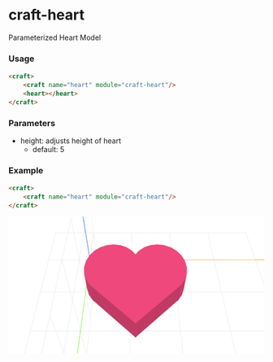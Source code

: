 # craft-heart
Parameterized Heart Model

### Usage
```html
<craft>
    <craft name="heart" module="craft-heart"/>
    <heart></heart>
</craft>
```

### Parameters
- height: adjusts height of heart
	- default: 5

### Example
```html
<craft>
    <craft name="heart" module="craft-heart"/>
</craft>
```

![example](example.png)